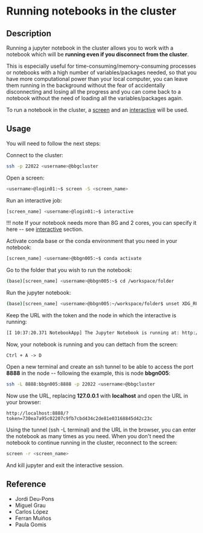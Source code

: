 # Running notebooks in the cluster

## Description

Running a jupyter notebook in the cluster allows you to work with a notebook which will be **running even if you disconnect from the cluster**.

This is especially useful for time-consuming/memory-consuming processes or notebooks with a high number of variables/packages needed, so that you  have more computational power than your local computer, you can leave them running in the background without the fear of accidentally disconnecting and losing all the progress and you can come back to a notebook without the need of loading all the variables/packages again.

To run a notebook in the cluster, a [screen](/Cluster%20basics/Screen) and an [interactive](/Cluster%20basics/Interactive) will be used.

## Usage

You will need to follow the next steps:

Connect to the cluster:

```bash
ssh -p 22022 <username>@bbgcluster
```

Open a screen:

```bash
<username>@login01:~$ screen -S <screen_name>
```

Run an interactive job:

```bash
[screen_name] <username>@login01:~$ interactive
```

!!! note
    If your notebook needs more than 8G and 2 cores, you can specify it here -- see [interactive](/Cluster%20basics/Interactive) section.

Activate conda base or the conda environment that you need in your notebook:

```bash
[screen_name] <username>@bbgn005:~$ conda activate
```

Go to the folder that you wish to run the notebook:

```bash
(base)[screen_name] <username>@bbgn005:~$ cd /workspace/folder
```

 Run the jupyter notebook:

```bash
(base)[screen_name] <username>@bbgn005:~/workspace/folder$ unset XDG_RUNTIME_DIR && jupyter notebook --ip=0.0.0.0
```

Keep the URL with the token and the node in which the interactive is running:

```bash
[I 10:37:20.371 NotebookApp] The Jupyter Notebook is running at: http://127.0.0.1:8888/?token=730ea7a95c02207c9fb7cbd434c2de81e03168845d42c23c
```

Now, your notebook is running and you can dettach from the screen:

```text
Ctrl + A -> D
```

Open a new terminal and create an ssh tunnel to be able to access the port **8888** in the node -- following the example, this is node **bbgn005**:

```bash
ssh -L 8888:bbgn005:8888 -p 22022 <username>@bbgcluster
```

Now use the URL,  replacing **127.0.0.1** with **localhost** and open the URL in your browser:

```link
http://localhost:8888/?token=730ea7a95c02207c9fb7cbd434c2de81e03168845d42c23c
```

Using the tunnel (ssh -L  terminal) and the URL in the browser, you can enter the notebook as many times as you need.
When you don't need the notebook to continue running in the cluster, reconnect to the screen:

```bash
screen -r <screen_name>
```

And kill jupyter and exit the interactive session.

## Reference

- Jordi Deu-Pons
- Miguel Grau
- Carlos López
- Ferran Muiños
- Paula Gomis
